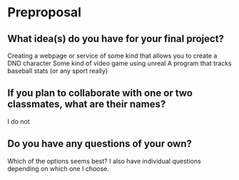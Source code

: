 # Preproposal

## What idea(s) do you have for your final project?

Creating a webpage or service of some kind that allows you to create a DND character
Some kind of video game using unreal
A program that tracks baseball stats (or any sport really)

## If you plan to collaborate with one or two classmates, what are their names?

I do not

## Do you have any questions of your own?

Which of the options seems best? I also have individual questions depending on which one I choose.
